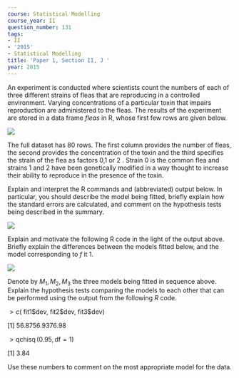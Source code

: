 ```yaml
---
course: Statistical Modelling
course_year: II
question_number: 131
tags:
- II
- '2015'
- Statistical Modelling
title: 'Paper 1, Section II, J '
year: 2015
---
```




An experiment is conducted where scientists count the numbers of each of three different strains of fleas that are reproducing in a controlled environment. Varying concentrations of a particular toxin that impairs reproduction are administered to the fleas. The results of the experiment are stored in a data frame $f l e a s$ in $\mathrm{R}$, whose first few rows are given below.

![](https://cdn.mathpix.com/cropped/2022_04_28_3da361c82cd69e6b08dag-096.jpg?height=150&width=281&top_left_y=474&top_left_x=208)

The full dataset has 80 rows. The first column provides the number of fleas, the second provides the concentration of the toxin and the third specifies the strain of the flea as factors 0,1 or 2 . Strain 0 is the common flea and strains 1 and 2 have been genetically modified in a way thought to increase their ability to reproduce in the presence of the toxin.

Explain and interpret the $\mathrm{R}$ commands and (abbreviated) output below. In particular, you should describe the model being fitted, briefly explain how the standard errors are calculated, and comment on the hypothesis tests being described in the summary.

![](https://cdn.mathpix.com/cropped/2022_04_28_3da361c82cd69e6b08dag-097.jpg?height=317&width=719&top_left_y=385&top_left_x=217)

Explain and motivate the following $\mathrm{R}$ code in the light of the output above. Briefly explain the differences between the models fitted below, and the model corresponding to $f$ it $1 .$

![](https://cdn.mathpix.com/cropped/2022_04_28_3da361c82cd69e6b08dag-097.jpg?height=210&width=821&top_left_y=814&top_left_x=208)

Denote by $M_{1}, M_{2}, M_{3}$ the three models being fitted in sequence above. Explain the hypothesis tests comparing the models to each other that can be performed using the output from the following $R$ code.

$>c($ fit1\$dev, fit2\$dev, fit3\$dev)

[1] $56.8756 .9376 .98$

$>\operatorname{qchisq}(0.95, \mathrm{df}=1)$

[1] $3.84$

Use these numbers to comment on the most appropriate model for the data.